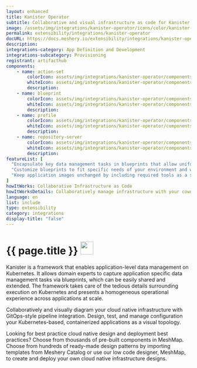 ```yaml
---
layout: enhanced
title: Kanister Operator
subtitle: Collaborative and visual infrastructure as code for Kanister Operator
image: /assets/img/integrations/kanister-operator/icons/color/kanister-operator-color.svg
permalink: extensibility/integrations/kanister-operator
docURL: https://docs.meshery.io/extensibility/integrations/kanister-operator
description: 
integrations-category: App Definition and Development
integrations-subcategory: Provisioning
registrant: artifacthub
components: 
	- name: action-set
		colorIcon: assets/img/integrations/kanister-operator/components/action-set/icons/color/action-set-color.svg
		whiteIcon: assets/img/integrations/kanister-operator/components/action-set/icons/white/action-set-white.svg
		description: 
	- name: blueprint
		colorIcon: assets/img/integrations/kanister-operator/components/blueprint/icons/color/blueprint-color.svg
		whiteIcon: assets/img/integrations/kanister-operator/components/blueprint/icons/white/blueprint-white.svg
		description: 
	- name: profile
		colorIcon: assets/img/integrations/kanister-operator/components/profile/icons/color/profile-color.svg
		whiteIcon: assets/img/integrations/kanister-operator/components/profile/icons/white/profile-white.svg
		description: 
	- name: repository-server
		colorIcon: assets/img/integrations/kanister-operator/components/repository-server/icons/color/repository-server-color.svg
		whiteIcon: assets/img/integrations/kanister-operator/components/repository-server/icons/white/repository-server-white.svg
		description: 
featureList: [
  "Encapsulate key data management tasks in blueprints that allow uniform operations at scale.",
  "Customize blueprints to fit specific needs of your environment and workload without starting from scratch.",
  "Keep application images unchanged by including required tools as a sidecar container or as a separate pod."
]
howItWorks: Collaborative Infrastructure as Code
howItWorksDetails: Collaboratively manage infrastructure with your coworkers synchronously sharing the same designs.
language: en
list: include
type: extensibility
category: integrations
display-title: "false"
---
```

<h1>{{ page.title }} <img src="{{ page.image }}" style="width: 35px; height: 35px;" /></h1>

<p>
Kanister is a framework that enables application-level data management on Kubernetes. It allows domain experts to capture application specific data management tasks via blueprints, which can be easily shared and extended. The framework takes care of the tedious details surrounding execution on Kubernetes and presents a homogeneous operational experience across applications at scale.
</p>
<p>
    Collaboratively and visually diagram your cloud native infrastructure with GitOps-style pipeline integration. Design, test, and manage configuration your Kubernetes-based, containerized applications as a visual topology.
</p>
<p>
    Looking for best practice cloud native design and deployment best practices? Choose from thousands of pre-built components in MeshMap. Choose from hundreds of ready-made design patterns by importing templates from Meshery Catalog or use our low code designer, MeshMap, to create and deploy your own cloud native infrastructure designs.
</p>
